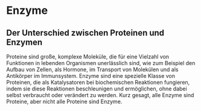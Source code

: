 # Enzyme

## Der Unterschied zwischen Proteinen und Enzymen

Proteine sind große, komplexe Moleküle, die für eine Vielzahl von Funktionen in lebenden Organismen unerlässlich sind, wie zum Beispiel den Aufbau von Zellen, als Hormone, im Transport von Molekülen und als Antikörper im Immunsystem. Enzyme sind eine spezielle Klasse von Proteinen, die als Katalysatoren bei biochemischen Reaktionen fungieren, indem sie diese Reaktionen beschleunigen und ermöglichen, ohne dabei selbst verbraucht oder verändert zu werden. Kurz gesagt, alle Enzyme sind Proteine, aber nicht alle Proteine sind Enzyme.

